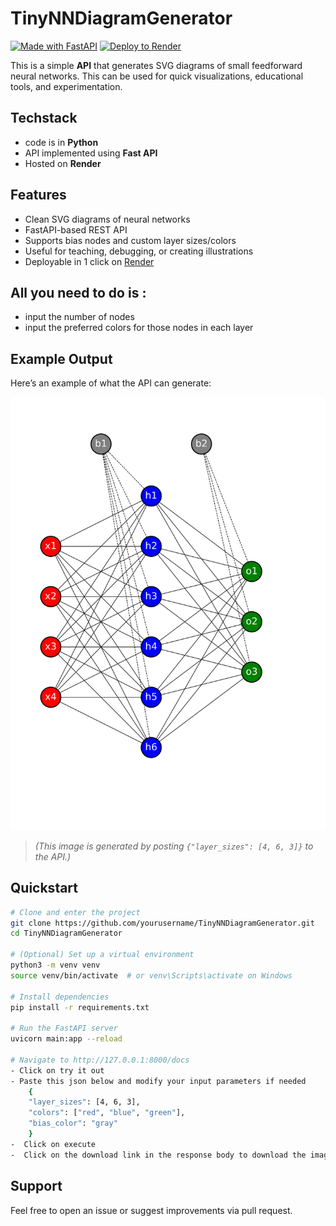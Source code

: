 # TinyNNDiagramGenerator

[![Made with FastAPI](https://img.shields.io/badge/Made%20with-FastAPI-009688?style=for-the-badge&logo=fastapi)](https://fastapi.tiangolo.com/)
[![Deploy to Render](https://img.shields.io/badge/Deployed%20on-Render-blueviolet?style=for-the-badge&logo=render)](https://render.com)

This is a simple **API** that generates SVG diagrams of small feedforward neural networks. This can be used for quick visualizations, educational tools, and experimentation.

## Techstack

- code is in **Python**
- API implemented using **Fast API**
- Hosted on **Render**

## Features

- Clean SVG diagrams of neural networks
- FastAPI-based REST API
- Supports bias nodes and custom layer sizes/colors
- Useful for teaching, debugging, or creating illustrations
- Deployable in 1 click on [Render](https://render.com)

## All you need to do is :

- input the number of nodes
- input the preferred colors for those nodes in each layer

## Example Output

Here’s an example of what the API can generate:

![Tiny NN Example](example_diagram.svg)

> _(This image is generated by posting `{"layer_sizes": [4, 6, 3]}` to the API.)_

## Quickstart

```bash
# Clone and enter the project
git clone https://github.com/yourusername/TinyNNDiagramGenerator.git
cd TinyNNDiagramGenerator

# (Optional) Set up a virtual environment
python3 -m venv venv
source venv/bin/activate  # or venv\Scripts\activate on Windows

# Install dependencies
pip install -r requirements.txt

# Run the FastAPI server
uvicorn main:app --reload

# Navigate to http://127.0.0.1:8000/docs
- Click on try it out
- Paste this json below and modify your input parameters if needed
    {
    "layer_sizes": [4, 6, 3],
    "colors": ["red", "blue", "green"],
    "bias_color": "gray"
    }
-  Click on execute
-  Click on the download link in the response body to download the image as an svg.

```

## Support

Feel free to open an issue or suggest improvements via pull request.
